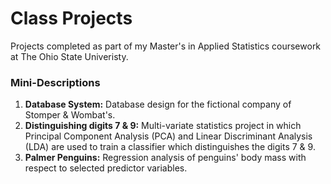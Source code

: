 # Class Projects
Projects completed as part of my Master's in Applied Statistics coursework at The Ohio State Univeristy.
### Mini-Descriptions
1) **Database System:** Database design for the fictional company of Stomper & Wombat's.
2) **Distinguishing digits 7 & 9:** Multi-variate statistics project in which Principal Component Analysis (PCA) and Linear Discriminant Analysis (LDA) are used to train a classifier which distinguishes the digits 7 & 9.
3) **Palmer Penguins:** Regression analysis of penguins' body mass with respect to selected predictor variables.
